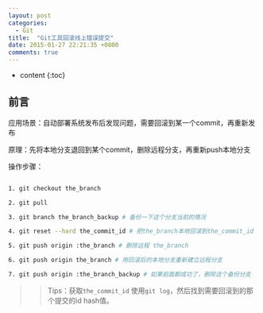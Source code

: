 ```yaml
---
layout: post
categories:
  - Git
title:  "Git工具回滚线上错误提交"
date: 2015-01-27 22:21:35 +0800
comments: true
---
```


* content
{:toc}

## <a id="Intro">前言</a>

应用场景：自动部署系统发布后发现问题，需要回滚到某一个commit，再重新发布

原理：先将本地分支退回到某个commit，删除远程分支，再重新push本地分支

操作步骤：

``` bash

1. git checkout the_branch

2. git pull

3. git branch the_branch_backup # 备份一下这个分支当前的情况

4. git reset --hard the_commit_id # 把the_branch本地回滚到the_commit_id

5. git push origin :the_branch # 删除远程 the_branch

6. git push origin the_branch # 用回滚后的本地分支重新建立远程分支

7. git push origin :the_branch_backup # 如果前面都成功了，删除这个备份分支

```

>> Tips：获取`the_commit_id` 使用`git log`，然后找到需要回滚到的那个提交的id hash值。

<!-- more -->
